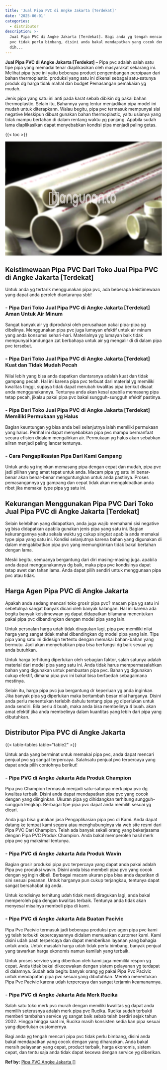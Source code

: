```yaml
---
title: 'Jual Pipa PVC di Angke Jakarta [Terdekat]'
date: '2025-06-01'
categories:
  - distributor
description: >-
  Jual Pipa PVC di Angke Jakarta [Terdekat]. Bagi anda yg tengah mencari pipa
  pvc tidak perlu bimbang, disini anda bakal mendapatkan yang cocok dengan yang
  dih...
---
```


**Jual Pipa PVC di Angke Jakarta \[Terdekat\]** – Pipa pvc adalah salah satu tipe pipa yang memadai tenar diaplikasikan oleh masyarakat sekarang ini. Melihat pipa type ini yaitu beberapa product pengembangan perpipaan dari bahan thermoplastic. produksi yang satu ini dikenal sebagai satu-satunya produk dg harga tidak mahal dan budget Pemasangan pemakaian yg mudah.

Jenis pipa yang satu ini anti pada karat sebab dibikin dg pakai bahan thermoplastic. Selain itu, Bahannya yang lentur menjadikan pipa model ini mudah untuk diterapkann. Walau begitu, pipa pvc termasuk mempunyai sisi negative Meskipun dibuat gunakan bahan thermoplastic, yaitu usianya yang tidak mampu bertahan di dalam rentang waktu yg panjang. Apabila sudah lama diaplikasikan dapat menyebabkan kondisi pipa menjadi paling getas.

{{< toc >}}

![Jual Pipa PVC di Angke Jakarta [Terdekat]](/images/jaul-pipa-pvc-24.png)

## Keistimewaan Pipa PVC Dari Toko Jual Pipa PVC di Angke Jakarta \[Terdekat\]

Untuk anda yg tertarik menggunakan pipa pvc, ada beberapa keistimewaan yang dapat anda peroleh diantaranya sbb!

### \- Pipa Dari Toko Jual Pipa PVC di Angke Jakarta \[Terdekat\] Aman Untuk Air Minum

Sangat banyak air yg diproduksi oleh perusahaan pakai pipa-pipa yg dibelinya. Menggunakan pipa pvc juga lumayan efektif untuk air minum yang anda konsumsi sehari-hari. Materialnya yg lumayan baik tidak mempunyai kandungan zat berbahaya untuk air yg mengalir di di dalam pipa pvc tersebut.

### \- Pipa Dari Toko Jual Pipa PVC di Angke Jakarta \[Terdekat\] Kuat dan Tidak Mudah Pecah

Nilai lebih yang bisa anda dapatkan diantaranya adalah kuat dan tidak gampang pecah. Hal ini karena pipa pvc terbuat dari material yg memiliki kwalitas tinggi, supaya tidak dapat merubah kwalitas pipa berikut disaat anda menggunakannya. Tentunya anda akan kesal apabila memasang pipa tetap pecah, jikalau pakai pipa pvc bakal sungguh-sungguh efektif pastinya.

### \- Pipa Dari Toko Jual Pipa PVC di Angke Jakarta \[Terdekat\] Memiliki Permukaan yg Halus

Bagian keuntungan yg bisa anda beli selanjutnya ialah memiliki permukaan yang halus. Perihal ini dapat menyebabkan pipa pvc mampu bermanfaat secara efisien didalam mengalirkan air. Permukaan yg halus akan sebabkan aliran menjadi paling lancar tentunya.

### \- Cara Pengaplikasian Pipa Dari Kami Gampang

Untuk anda yg inginkan memasang pipa dengan cepat dan mudah, pipa pvc jadi pilihan yang amat tepat untuk anda. Macam pipa yg satu ini benar-benar akan benar-benar menguntungkan untuk anda pastinya. Proses pemasangannya yg gampang dan cepat tidak akan mengakibatkan anda ribet jika memakai type pipa yg satu ini.

## Kekurangan Menggunakan Pipa PVC Dari Toko Jual Pipa PVC di Angke Jakarta \[Terdekat\]

Selain kelebihan yang didapatkan, anda juga wajib memahami sisi negative yg bisa didapatkan apabila gunakan jenis pipa yang satu ini. Bagian kekurangannya yaitu sekala waktu yg cukup singkat apabila anda memakai type pipa yang satu ini. Kondisi selanjutnya karena bahan yang digunakan di dalam mengakibatkan pipa pvc yang memungkinkan tidak bakal bertahan dengan lama.

Meski begitu, semuanya bergantung dari diri masing-masing juga. apabila anda dapat menggunakannya dg baik, maka pipa pvc kondisinya dapat tetap awet dan tahan lama. Anda dapat pilih sendiri untuk menggunaan pipa pvc atau tidak.

## Harga Agen Pipa PVC di Angke Jakarta

Apakah anda sedang mencari toko grosir pipa pvc? macam pipa yg satu ini sebetulnya sangat banyak dicari oleh banyak kalangan. Hal ini karena ada begitu banyak keistimewaan yg dapat didapatkan bilamana menentukan pakai pipa pvc dibandingkan dengan model pipa yang lain.

Untuk persoalan harga udah tidak diragukan lagi, pipa pvc memiliki nilai harga yang sangat tidak mahal dibandingkan dg model pipa yang lain. Tipe pipa yang satu ini didesign tertentu dengan memakai bahan-bahan yang bermutu. Jadi akan menyebabkan pipa bisa berfungsi dg baik sesuai yg anda butuhkan.

Untuk harga terhitung diperlukan oleh sebagian faktor, salah satunya adalah material dari model pipa yang satu ini. Anda tidak harus mempermasalahkan bahan yang digunakan untuk pembuatan pipa pvc. Bahan yg digunakan cukup efektif, dimana pipa pvc ini bakal bisa berfaedah sebagaimana mestinya.

Selain itu, harga pipa pvc jua bergantung dr keperluan yg anda inginkan. Jika banyak pipa yg diperlukan maka bertambah besar nilai harganya. Disini anda perlu menentukan terlebih dahulu tentang pipa yg diperlukan untuk anda sendiri. Bila perlu 4 buah, maka anda bisa membelinya 4 buah. akan amat efektif jika anda membelinya dalam kuantitas yang lebih dari pipa yang dibutuhkan.

## Distributor Pipa PVC di Angke Jakarta

{{< table-tables table="table2" >}}

Untuk anda yang berminat untuk memakai pipa pvc, anda dapat mencari penjual pvc yg sangat terpercaya. Salahsatu penjual pvc terpercaya yang dapat anda pilih contohnya berikut!

### \- Pipa PVC di Angke Jakarta Ada Produk Champion

Pipa pvc Champion termasuk menjadi satu-satunya merk pipa pvc dg kwalitas terbaik. Disini anda dapat mendapatkan pipa pvc yang cocok dengan yang diinginkan. Ukuran pipa yg dihidangkan terhitung sungguh-sungguh lengkap. Berbagai tipe pipa pvc dapat anda memilih sesuai yg dicari.

Anda juga bisa gunakan jasa Pengaplikasian pipa pvc di Kami. Anda dapat datang ke tempat kami segera atau menghubunginya via web site resmi dari Pipa PVC Dari Champion. Telah ada banyak sekali orang yang bekerjasama dengan Pipa PVC Produk Champion. Anda bakal memperoleh hasil merk pipa pvc yg maksimal tentunya.

### \- Pipa PVC di Angke Jakarta Ada Produk Wavin

Bagian grosir produksi pipa pvc terpercaya yang dapat anda pakai adalah Pipa pvc produksi wavin. Disini anda bisa membeli pipa pvc yang cocok dengan yg ingin dibeli. Berbagai macam ukuran pipa bisa anda dapatkan di sini sesuai pesanan. Untuk harganya pun cukup terjangkau, tentunya dapat sangat bersahabat dg anda.

Untuk kondisinya terhitung udah tidak mesti diragukan lagi, anda bakal memperoleh pipa dengan kwalitas terbaik. Tentunya anda tidak akan menyesal misalnya membeli pipa di kami.

### \- Pipa PVC di Angke Jakarta Ada Buatan Pacivic

Pipa Pvc Pacivic termasuk jadi beberapa produksi pvc agen pipa pvc kami yg telah terbukti kepercayaannya didalam memuaskan customer kami. Kami disini udah pasti terpercaya dan dapat memberikan layanan yang bahagia untuk anda. Untuk masalah harga udah tidak perlu bimbang, banyak penjual yang tawarkan harga ekonomis namun kamilah yang terbaik.

Untuk proses service yang diberikan oleh kami juga memiliki respon yg cepat. Anda tidak bakal dikecewakan dengan sistem pelayanan yg terdapat di dalamnya. Sudah ada begitu banyak orang yg pakai Pipa Pvc Pacivic untuk mendapatan pipa pvc sesuai yang dibutuhkan. Mereka menentukan Pipa Pvc Pacivic karena udah terpercaya dan sangat terjamin keamanannya.

### \- Pipa PVC di Angke Jakarta Ada Merk Rucika

Salah satu toko merk pvc murah dengan memiliki kwalitas yg dapat anda memilih seterusnya adalah merk pipa pvc Rucika. Rucika sudah terbukti memberi tambahan service yg sangat baik sebab telah berdiri sejak tahun 2002. Hingga hingga saat ini, Rucika masih konsisten sedia kan pipa sesuai yang diperlukan customernya.

Bagi anda yg tengah mencari pipa pvc tidak perlu bimbang, disini anda bakal mendapatkan yang cocok dengan yang diharapkan. Anda bakal meraih pelayanan yang cepat, product terbaik, harga ekonomis, sistem cepat, dan tentu saja anda tidak dapat kecewa dengan service yg diberikan.

**Ref by:** [Pipa PVC Angke Jakarta []](https://id.wikipedia.org/wiki/Pipa)
